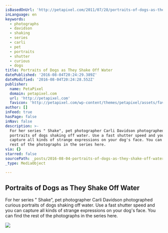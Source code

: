 ```yaml
---
isBasedOnUrl: 'http://petapixel.com/2011/07/28/portraits-of-dogs-as-they-shake-off-water/'
inLanguage: en
keywords:
  - photographs
  - davidson
  - shaking
  - series
  - carli
  - pet
  - portraits
  - shutter
  - curious
  - dogs
title: Portraits of Dogs as They Shake Off Water
datePublished: '2016-08-04T20:24:29.389Z'
dateModified: '2016-08-04T20:24:28.552Z'
publisher:
  name: PetaPixel
  domain: petapixel.com
  url: 'http://petapixel.com'
  favicon: 'http://petapixel.com/wp-content/themes/petapixel/assets/favicon.ico'
author: []
inFeed: true
hasPage: false
inNav: false
description: >-
  For her series " Shake", pet photographer Carli Davidson photographed curious
  portraits of dogs shaking off water. Use a fast shutter speed and you can
  capture all kinds of strange expressions on your dog's face. You can find the
  rest of the photographs in the series here.
via: {}
starred: false
sourcePath: _posts/2016-08-04-portraits-of-dogs-as-they-shake-off-water.md
_type: MediaObject

---
```

<article style=""><h1>Portraits of Dogs as They Shake Off Water</h1><p>For her series " Shake", pet photographer Carli Davidson photographed curious portraits of dogs shaking off water. Use a fast shutter speed and you can capture all kinds of strange expressions on your dog's face. You can find the rest of the photographs in the series here.</p><img src="http://petapixel.com/assets/uploads/2011/07/dog1.jpg" /></article>